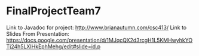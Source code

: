 # FinalProjectTeam7
Link to Javadoc for project:
http://www.brianautumn.com/csc413/
Link to Slides From Presentation:
https://docs.google.com/presentation/d/1MJqcQX2d3rcgH1L5KMHwyhkYOTj24h5LXIHkEphMehg/edit#slide=id.p
